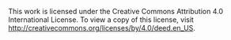 This work is licensed under the Creative Commons Attribution 4.0 International License. To view a copy of this license, visit http://creativecommons.org/licenses/by/4.0/deed.en_US.
